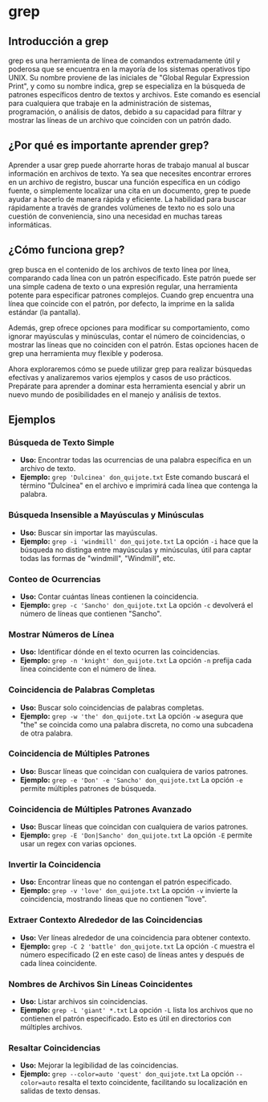 # grep

## Introducción a grep

grep es una herramienta de línea de comandos extremadamente útil y poderosa que se encuentra en la mayoría de los sistemas operativos tipo UNIX. Su nombre proviene de las iniciales de "Global Regular Expression Print", y como su nombre indica, grep se especializa en la búsqueda de patrones específicos dentro de textos y archivos. Este comando es esencial para cualquiera que trabaje en la administración de sistemas, programación, o análisis de datos, debido a su capacidad para filtrar y mostrar las líneas de un archivo que coinciden con un patrón dado.

## ¿Por qué es importante aprender grep?

Aprender a usar grep puede ahorrarte horas de trabajo manual al buscar información en archivos de texto. Ya sea que necesites encontrar errores en un archivo de registro, buscar una función específica en un código fuente, o simplemente localizar una cita en un documento, grep te puede ayudar a hacerlo de manera rápida y eficiente. La habilidad para buscar rápidamente a través de grandes volúmenes de texto no es solo una cuestión de conveniencia, sino una necesidad en muchas tareas informáticas.

## ¿Cómo funciona grep?

grep busca en el contenido de los archivos de texto línea por línea, comparando cada línea con un patrón especificado. Este patrón puede ser una simple cadena de texto o una expresión regular, una herramienta potente para especificar patrones complejos. Cuando grep encuentra una línea que coincide con el patrón, por defecto, la imprime en la salida estándar (la pantalla).

Además, grep ofrece opciones para modificar su comportamiento, como ignorar mayúsculas y minúsculas, contar el número de coincidencias, o mostrar las líneas que no coinciden con el patrón. Estas opciones hacen de grep una herramienta muy flexible y poderosa.

Ahora exploraremos cómo se puede utilizar grep para realizar búsquedas efectivas y analizaremos varios ejemplos y casos de uso prácticos. Prepárate para aprender a dominar esta herramienta esencial y abrir un nuevo mundo de posibilidades en el manejo y análisis de textos.

## Ejemplos

### Búsqueda de Texto Simple

- **Uso:** Encontrar todas las ocurrencias de una palabra específica en un archivo de texto.
- **Ejemplo:** `grep 'Dulcinea' don_quijote.txt`
Este comando buscará el término "Dulcinea" en el archivo e imprimirá cada línea que contenga la palabra.

### Búsqueda Insensible a Mayúsculas y Minúsculas

- **Uso:** Buscar sin importar las mayúsculas.
- **Ejemplo:** `grep -i 'windmill' don_quijote.txt`
La opción `-i` hace que la búsqueda no distinga entre mayúsculas y minúsculas, útil para captar todas las formas de "windmill", "Windmill", etc.

### Conteo de Ocurrencias

- **Uso:** Contar cuántas líneas contienen la coincidencia.
- **Ejemplo:** `grep -c 'Sancho' don_quijote.txt`
La opción `-c` devolverá el número de líneas que contienen "Sancho".

### Mostrar Números de Línea

- **Uso:** Identificar dónde en el texto ocurren las coincidencias.
- **Ejemplo:** `grep -n 'knight' don_quijote.txt`
La opción `-n` prefija cada línea coincidente con el número de línea.

### Coincidencia de Palabras Completas

- **Uso:** Buscar solo coincidencias de palabras completas.
- **Ejemplo:** `grep -w 'the' don_quijote.txt`
La opción `-w` asegura que "the" se coincida como una palabra discreta, no como una subcadena de otra palabra.

### Coincidencia de Múltiples Patrones

- **Uso:** Buscar líneas que coincidan con cualquiera de varios patrones.
- **Ejemplo:** `grep -e 'Don' -e 'Sancho' don_quijote.txt`
La opción `-e` permite múltiples patrones de búsqueda.

### Coincidencia de Múltiples Patrones Avanzado

- **Uso:** Buscar líneas que coincidan con cualquiera de varios patrones.
- **Ejemplo:** `grep -E 'Don|Sancho' don_quijote.txt`
La opción `-E` permite usar un regex con varias opciones.

### Invertir la Coincidencia

- **Uso:** Encontrar líneas que no contengan el patrón especificado.
- **Ejemplo:** `grep -v 'love' don_quijote.txt`
La opción `-v` invierte la coincidencia, mostrando líneas que no contienen "love".

### Extraer Contexto Alrededor de las Coincidencias

- **Uso:** Ver líneas alrededor de una coincidencia para obtener contexto.
- **Ejemplo:** `grep -C 2 'battle' don_quijote.txt`
La opción `-C` muestra el número especificado (2 en este caso) de líneas antes y después de cada línea coincidente.

### Nombres de Archivos Sin Líneas Coincidentes

- **Uso:** Listar archivos sin coincidencias.
- **Ejemplo:** `grep -L 'giant' *.txt`
La opción `-L` lista los archivos que no contienen el patrón especificado. Esto es útil en directorios con múltiples archivos.

### Resaltar Coincidencias

- **Uso:** Mejorar la legibilidad de las coincidencias.
- **Ejemplo:** `grep --color=auto 'quest' don_quijote.txt`
La opción `--color=auto` resalta el texto coincidente, facilitando su localización en salidas de texto densas.

